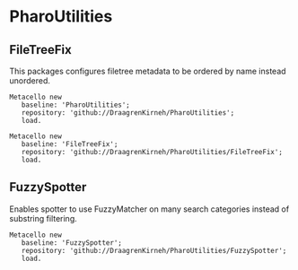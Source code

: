 # PharoUtilities


## FileTreeFix

This packages configures filetree metadata to be ordered by name instead unordered.

```smalltalk
Metacello new
   baseline: 'PharoUtilities';
   repository: 'github://DraagrenKirneh/PharoUtilities';
   load.
```

```smalltalk
Metacello new
   baseline: 'FileTreeFix';
   repository: 'github://DraagrenKirneh/PharoUtilities/FileTreeFix';
   load.
```

## FuzzySpotter

Enables spotter to use FuzzyMatcher on many search categories instead of substring filtering.

```smalltalk
Metacello new
   baseline: 'FuzzySpotter';
   repository: 'github://DraagrenKirneh/PharoUtilities/FuzzySpotter';
   load.
```
